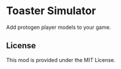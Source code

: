 # Toaster Simulator

Add protogen player models to your game.

## License

This mod is provided under the MIT License.
